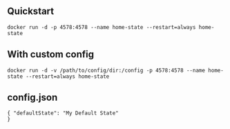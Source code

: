 ## Quickstart

    docker run -d -p 4578:4578 --name home-state --restart=always home-state

## With custom config

    docker run -d -v /path/to/config/dir:/config -p 4578:4578 --name home-state --restart=always home-state

## config.json

    { "defaultState": "My Default State"
    }
